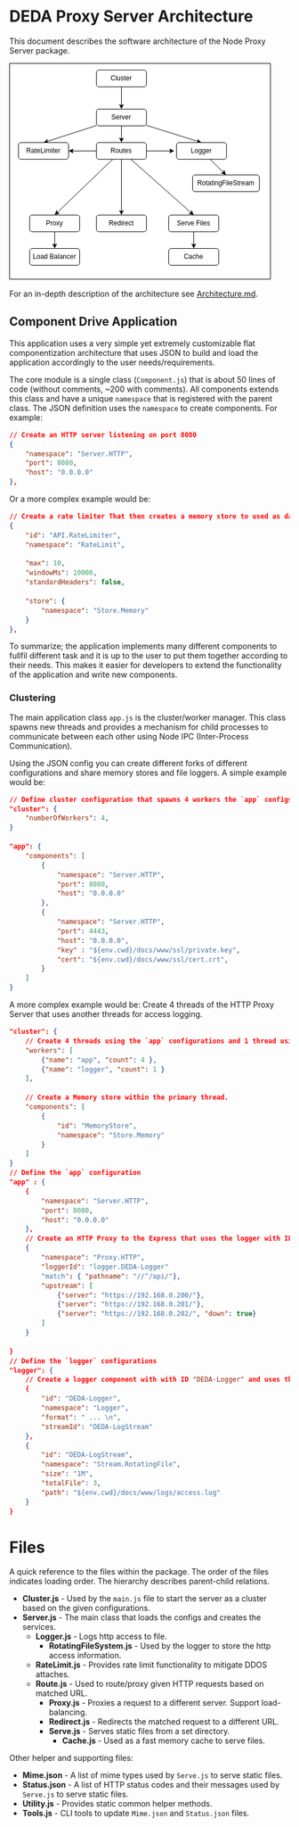 # DEDA Proxy Server Architecture

This document describes the software architecture of the Node Proxy Server package.

![Architecture](./Architecture.png)


For an in-depth description of the architecture see [Architecture.md](./docs/Architecture.md).

## Component Drive Application

This application uses a very simple yet extremely customizable flat componentization architecture that uses JSON to build and load the application accordingly to the user needs/requirements.

The core module is a single class (`Component.js`) that is about 50 lines of code (without comments, ~200 with comments). All components extends this class and have a unique `namespace` that is registered with the parent class. The JSON definition uses the `namespace` to create components. For example:

```json
// Create an HTTP server listening on port 8080
{
    "namespace": "Server.HTTP",
    "port": 8080,
    "host": "0.0.0.0"
},
```

Or a more complex example would be:

```json
// Create a rate limiter That then creates a memory store to used as database.
{
    "id": "API.RateLimiter",
    "namespace": "RateLimit",

    "max": 10,
    "windowMs": 10000,
    "standardHeaders": false,

    "store": {
        "namespace": "Store.Memory"
    }
},
```

To summarize; the application implements many different components to fullfil different task and it is up to the user to put them together according to their needs. This makes it easier for developers to extend the functionality of the application and write new components.

### Clustering

The main application class `app.js` is the cluster/worker manager. This class spawns new threads and provides a mechanism for child processes to communicate between each other using Node IPC (Inter-Process Communication).

Using the JSON config you can create different forks of different configurations and share memory stores and file loggers. A simple example would be:

```json
// Define cluster configuration that spawns 4 workers the `app` configs
"cluster": {
    "numberOfWorkers": 4,
}

"app": {
    "components": [
        {
            "namespace": "Server.HTTP",
            "port": 8080,
            "host": "0.0.0.0"
        },
        {
            "namespace": "Server.HTTP",
            "port": 4443,
            "host": "0.0.0.0",
            "key" : "${env.cwd}/docs/www/ssl/private.key",
            "cert": "${env.cwd}/docs/www/ssl/cert.crt",
        }
    ]
}
```

A more complex example would be: Create 4 threads of the HTTP Proxy Server that uses another threads for access logging.

```json
"cluster": {
    // Create 4 threads using the `app` configurations and 1 thread using the `logger` configs.
    "workers": [
        {"name": "app", "count": 4 },
        {"name": "logger", "count": 1 }
    ],

    // Create a Memory store within the primary thread.
    "components": [
        {
            "id": "MemoryStore",
            "namespace": "Store.Memory"
        }
    ]
}
// Define the `app` configuration
"app" : {
    {
        "namespace": "Server.HTTP",
        "port": 8080,
        "host": "0.0.0.0"
    },
    // Create an HTTP Proxy to the Express that uses the logger with ID "DEDA-Logger" within the "logger" thread.
    {
        "namespace": "Proxy.HTTP",
        "loggerId": "logger.DEDA-Logger"
        "match": { "pathname": "//^/api/"},
        "upstream": [
            {"server": "https://192.168.0.200/"},
            {"server": "https://192.168.0.201/"},
            {"server": "https://192.168.0.202/", "down": true}
        ]
    }

}
// Define the `logger` configurations
"logger": {
    // Create a logger component with with ID "DEDA-Logger" and uses the "DEDA-LogStream" as the output stream.
    {
        "id": "DEDA-Logger",
        "namespace": "Logger",
        "format": " ... \n",
        "streamId": "DEDA-LogStream"
    },
    {
        "id": "DEDA-LogStream",
        "namespace": "Stream.RotatingFile",
        "size": "1M",
        "totalFile": 3,
        "path": "${env.cwd}/docs/www/logs/access.log"
    }
}

```




# Files

A quick reference to the files within the package. The order of the files indicates loading order. The hierarchy describes parent-child relations.

- **Cluster.js** - Used by the `main.js` file to start the server as a cluster based on the given configurations.
- **Server.js** - The main class that loads the configs and creates the services.
    - **Logger.js** - Logs http access to file.
        - **RotatingFileSystem.js** - Used by the logger to store the http access information.
    - **RateLimit.js** - Provides rate limit functionality to mitigate DDOS attaches.
    - **Route.js** - Used to route/proxy given HTTP requests based on matched URL. 
        - **Proxy.js** - Proxies a request to a different server. Support load-balancing.
        - **Redirect.js** - Redirects the matched request to a different URL.
        - **Serve.js** - Serves static files from a set directory.
            - **Cache.js** - Used as a fast memory cache to serve files.

Other helper and supporting files:

- **Mime.json** - A list of mime types used by `Serve.js` to serve static files.
- **Status.json** - A list of HTTP status codes and their messages used by `Serve.js` to serve static files.
- **Utility.js** - Provides static common helper methods.
- **Tools.js** - CLI tools to update `Mime.json` and `Status.json` files.